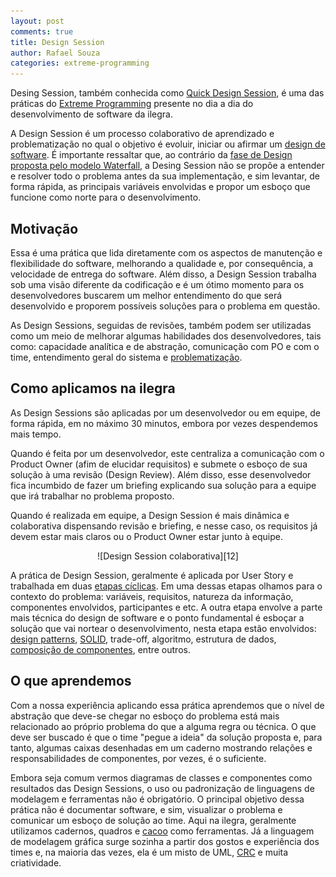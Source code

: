 ```yaml
---
layout: post
comments: true
title: Design Session
author: Rafael Souza
categories: extreme-programming
---
```



Desing Session, também conhecida como [Quick Design Session][1], é uma das práticas do [Extreme Programming][2] presente no dia a dia do desenvolvimento de software da ilegra.

A Design Session é um processo colaborativo de aprendizado e problematização no qual o objetivo é evoluir, iniciar ou afirmar um [design de software][10]. É importante ressaltar que, ao contrário da [fase de Design proposta pelo modelo Waterfall][3], a Desing Session não se propõe a entender e resolver todo o problema antes da sua implementação, e sim levantar, de forma rápida, as principais variáveis envolvidas e propor um esboço que funcione como norte para o desenvolvimento.


Motivação
---------------------

Essa é uma prática que lida diretamente com os aspectos de manutenção e flexibilidade do software, melhorando a qualidade e, por consequência, a velocidade de entrega do software. Além disso, a Design Session trabalha sob uma visão diferente da codificação e é um ótimo momento para os desenvolvedores buscarem um melhor entendimento do que será desenvolvido e proporem possíveis soluções para o problema em questão.

As Design Sessions, seguidas de revisões, também podem ser utilizadas como um meio de melhorar algumas habilidades dos desenvolvedores, tais como: capacidade analítica e de abstração, comunicação com PO e com o time, entendimento geral do sistema e [problematização][4]. 

Como aplicamos na ilegra
---------------------

As Design Sessions são aplicadas por um desenvolvedor ou em equipe, de forma rápida, em no máximo 30 minutos, embora por vezes despendemos mais tempo. 

Quando é feita por um desenvolvedor, este centraliza a comunicação com o Product Owner (afim de elucidar requisitos) e submete o esboço de sua solução à uma revisão (Design Review). Além disso, esse desenvolvedor fica incumbido de fazer um briefing explicando sua solução para a equipe que irá trabalhar no problema proposto. 

Quando é realizada em equipe, a Design Session é mais dinâmica e colaborativa dispensando revisão e briefing, e nesse caso, os requisitos já devem estar mais claros ou o Product Owner estar junto à equipe.

<center>
![Design Session colaborativa][12]
</center>

A prática de Design Session, geralmente é aplicada por User Story e trabalhada em duas [etapas cíclicas][11]. Em uma dessas etapas olhamos para o contexto do problema: variáveis, requisitos, natureza da informação, componentes envolvidos, participantes e etc. A outra etapa envolve a parte mais técnica do design de software e o ponto fundamental é esboçar a solução que vai nortear o desenvolvimento, nesta etapa estão envolvidos: [design patterns][5], [SOLID][6], trade-off, algoritmo, estrutura de dados, [composição de componentes][7], entre outros.

O que aprendemos
---------------------

Com a nossa experiência aplicando essa prática aprendemos que o nível de abstração que deve-se chegar no esboço do problema está mais relacionado ao próprio problema do que a alguma regra ou técnica. O que deve ser buscado é que o time "pegue a ideia" da solução proposta e, para tanto, algumas caixas desenhadas em um caderno mostrando relações e responsabilidades de componentes, por vezes, é o suficiente.

Embora seja comum vermos diagramas de classes e componentes como resultados das Design Sessions, o uso ou padronização de linguagens de modelagem e ferramentas não é obrigatório. O principal objetivo dessa prática não é documentar software, e sim, visualizar o problema e comunicar um esboço de solução ao time. Aqui na ilegra,  geralmente utilizamos cadernos, quadros e [cacoo][8] como ferramentas. Já a linguagem de modelagem gráfica surge sozinha a partir dos gostos e experiência dos times e, na maioria das vezes, ela é um misto de UML, [CRC][9] e muita criatividade.

[1]: http://guide.agilealliance.org/guide/quickdesign.html "Quick Design Session"
[2]: http://www.extremeprogramming.org "Extreme Programming"
[3]: http://en.wikipedia.org/wiki/Big_Design_Up_Front "Big Design Up Front"
[4]: http://en.wikipedia.org/wiki/How_to_Solve_It "How to Solve it!"
[5]: http://sourcemaking.com/design_patterns "Design Patterns"
[6]: http://butunclebob.com/ArticleS.UncleBob.PrinciplesOfOod "SOLID"
[7]: http://www.infoq.com/presentations/Simple-Made-Easy "Simple Made Easy"
[8]: https://cacoo.com "Cacoo"
[9]: http://www.agilemodeling.com/artifacts/crcModel.htm "Class Responsibility Collaborator"
[10]: http://martinfowler.com/articles/designDead.html "Software Design"
[11]: https://www.youtube.com/watch?v=f84n5oFoZBc#t=320 "Hammock Driven Development"
[12]: /public/design-session.jpg "Design Session Colaborativa"